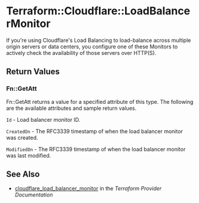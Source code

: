 # Terraform::Cloudflare::LoadBalancerMonitor

If you're using Cloudflare's Load Balancing to load-balance across multiple origin servers or data centers, you configure one of these Monitors to actively check the availability of those servers over HTTP(S).

## Return Values

### Fn::GetAtt

Fn::GetAtt returns a value for a specified attribute of this type. The following are the available attributes and sample return values.

`Id` - Load balancer monitor ID.

`CreatedOn` - The RFC3339 timestamp of when the load balancer monitor was created.

`ModifiedOn` - The RFC3339 timestamp of when the load balancer monitor was last modified.

## See Also

* [cloudflare_load_balancer_monitor](https://www.terraform.io/docs/providers/cloudflare/r/load_balancer_monitor.html) in the _Terraform Provider Documentation_
